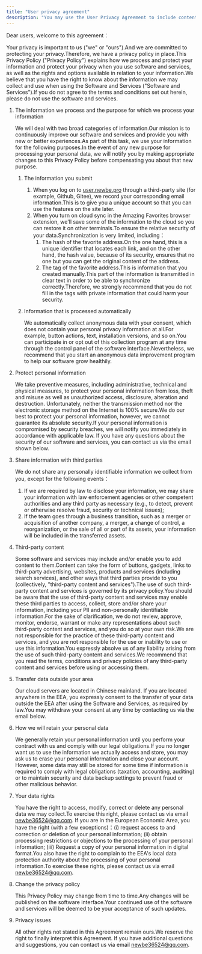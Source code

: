 ```yaml
---
title: "User privacy agreement"
description: "You may use the User Privacy Agreement to include content and agreements on user data in the software"
---
```


Dear users, welcome to this agreement：

Your privacy is important to us ("we" or "ours").And we are committed to protecting your privacy.Therefore, we have a privacy policy in place.This Privacy Policy ("Privacy Policy") explains how we process and protect your information and protect your privacy when you use software and services, as well as the rights and options available in relation to your information.We believe that you have the right to know about the information we may collect and use when using the Software and Services ("Software and Services").If you do not agree to the terms and conditions set out herein, please do not use the software and services.

1. The information we process and the purpose for which we process your information

   We will deal with two broad categories of information.Our mission is to continuously improve our software and services and provide you with new or better experiences.As part of this task, we use your information for the following purposes.In the event of any new purpose for processing your personal data, we will notify you by making appropriate changes to this Privacy Policy before compensating you about that new purpose.

   1. The information you submit

      1. When you log on to [user.newbe.pro](https://user.newbe.pro/) through a third-party site (for example, Github, Gitee), we record your corresponding email information.This is to give you a unique account so that you can use the features on the site later.
      2. When you turn on cloud sync in the Amazing Favorites browser extension, we'll save some of the information to the cloud so you can restore it on other terminals.To ensure the relative security of your data.Synchronization is very limited, including：
         1. The hash of the favorite address.On the one hand, this is a unique identifier that locates each link, and on the other hand, the hash value, because of its security, ensures that no one but you can get the original content of the address.
         2. The tag of the favorite address.This is information that you created manually.This part of the information is transmitted in clear text in order to be able to synchronize correctly.Therefore, we strongly recommend that you do not fill in the tags with private information that could harm your security.

   2. Information that is processed automatically

      We automatically collect anonymous data with your consent, which does not contain your personal privacy information at all.For example, button actions, text, installation versions, and so on.You can participate in or opt out of this collection program at any time through the control panel of the software interface.Nevertheless, we recommend that you start an anonymous data improvement program to help our software grow healthily.

2. Protect personal information

   We take preventive measures, including administrative, technical and physical measures, to protect your personal information from loss, theft and misuse as well as unauthorized access, disclosure, alteration and destruction. Unfortunately, neither the transmission method nor the electronic storage method on the Internet is 100% secure.We do our best to protect your personal information, however, we cannot guarantee its absolute security.If your personal information is compromised by security breaches, we will notify you immediately in accordance with applicable law. If you have any questions about the security of our software and services, you can contact us via the email shown below.

3. Share information with third parties

   We do not share any personally identifiable information we collect from you, except for the following events：

   1. If we are required by law to disclose your information, we may share your information with law enforcement agencies or other competent authorities and any third party as necessary (e.g., to detect, prevent or otherwise resolve fraud, security or technical issues);
   2. If the team goes through a business transition, such as a merger or acquisition of another company, a merger, a change of control, a reorganization, or the sale of all or part of its assets, your information will be included in the transferred assets.

4. Third-party content

   Some software and services may include and/or enable you to add content to them.Content can take the form of buttons, gadgets, links to third-party advertising, websites, products and services (including search services), and other ways that third parties provide to you (collectively, "third-party content and services").The use of such third-party content and services is governed by its privacy policy.You should be aware that the use of third-party content and services may enable these third parties to access, collect, store and/or share your information, including your PII and non-personally identifiable information.For the sake of clarification, we do not review, approve, monitor, endorse, warrant or make any representations about such third-party content and services, and you do so at your own risk.We are not responsible for the practice of these third-party content and services, and you are not responsible for the use or inability to use or use this information.You expressly absolve us of any liability arising from the use of such third-party content and services.We recommend that you read the terms, conditions and privacy policies of any third-party content and services before using or accessing them.

5. Transfer data outside your area

   Our cloud servers are located in Chinese mainland. If you are located anywhere in the EEA, you expressly consent to the transfer of your data outside the EEA after using the Software and Services, as required by law.You may withdraw your consent at any time by contacting us via the email below.

6. How we will retain your personal data

   We generally retain your personal information until you perform your contract with us and comply with our legal obligations.If you no longer want us to use the information we actually access and store, you may ask us to erase your personal information and close your account. However, some data may still be stored for some time if information is required to comply with legal obligations (taxation, accounting, auditing) or to maintain security and data backup settings to prevent fraud or other malicious behavior.

7. Your data rights

   You have the right to access, modify, correct or delete any personal data we may collect.To exercise this right, please contact us via email newbe36524@qq.com. If you are in the European Economic Area, you have the right (with a few exceptions)：(i) request access to and correction or deletion of your personal information; (ii) obtain processing restrictions or objections to the processing of your personal information; (iii) Request a copy of your personal information in digital format.You also have the right to complain to the EEA's local data protection authority about the processing of your personal information.To exercise these rights, please contact us via email newbe36524@qq.com.

8. Change the privacy policy

   This Privacy Policy may change from time to time.Any changes will be published on the software interface.Your continued use of the software and services will be deemed to be your acceptance of such updates.

9. Privacy issues

   All other rights not stated in this Agreement remain ours.We reserve the right to finally interpret this Agreement. If you have additional questions and suggestions, you can contact us via email newbe36524@qq.com.
